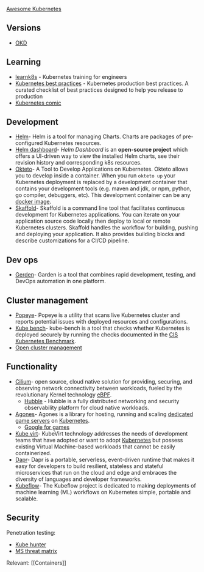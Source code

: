 [Awesome Kubernetes](https://github.com/rust-unofficial/awesome-rust)

## Versions
- [OKD](https://www.okd.io/)

## Learning
- [learnk8s](https://learnk8s.io/) - Kubernetes training for engineers
- [Kubernetes best practices](https://learnk8s.io/production-best-practices) - Kubernetes production best practices. A curated checklist of best practices designed to help you release to production
- [Kubernetes comic](https://cloud.google.com/kubernetes-engine/kubernetes-comic/)

## Development
- [Helm](https://github.com/helm/helm)- Helm is a tool for managing Charts. Charts are packages of pre-configured Kubernetes resources.
- [Helm dashboard](https://github.com/komodorio/helm-dashboard)- _Helm Dashboard_ is an **open-source project** which offers a UI-driven way to view the installed Helm charts, see their revision history and corresponding k8s resources.
- [Okteto](https://github.com/okteto/okteto)- A Tool to Develop Applications on Kubernetes. Okteto allows you to develop inside a container. When you run `okteto up` your Kubernetes deployment is replaced by a development container that contains your development tools (e.g. maven and jdk, or npm, python, go compiler, debuggers, etc). This development container can be any [docker image](https://okteto.com/docs/reference/development-environments/).
- [Skaffold](https://github.com/GoogleContainerTools/skaffold)- Skaffold is a command line tool that facilitates continuous development for Kubernetes applications. You can iterate on your application source code locally then deploy to local or remote Kubernetes clusters. Skaffold handles the workflow for building, pushing and deploying your application. It also provides building blocks and describe customizations for a CI/CD pipeline.

## Dev ops
- [Gerden](https://github.com/garden-io/garden)- Garden is a tool that combines rapid development, testing, and DevOps automation in one platform.

## Cluster management
- [Popeye](https://github.com/derailed/popeye)- Popeye is a utility that scans live Kubernetes cluster and reports potential issues with deployed resources and configurations.
- [Kube bench](https://github.com/aquasecurity/kube-bench)- kube-bench is a tool that checks whether Kubernetes is deployed securely by running the checks documented in the [CIS Kubernetes Benchmark](https://www.cisecurity.org/benchmark/kubernetes/).
- [Open cluster management](https://open-cluster-management.io/)

## Functionality
- [Cilium](https://github.com/cilium)- open source, cloud native solution for providing, securing, and observing network connectivity between workloads, fueled by the revolutionary Kernel technology [eBPF](https://ebpf.io/).
	- [Hubble](https://github.com/cilium/hubble) - Hubble is a fully distributed networking and security observability platform for cloud native workloads.
- [Agones](https://github.com/googleforgames/agones)- Agones is a library for hosting, running and scaling [dedicated game servers](https://en.wikipedia.org/wiki/Game_server#Dedicated_server) on [Kubernetes](https://kubernetes.io).
	- [Google for games](https://github.com/googleforgames)
- [Kube virt](https://kubevirt.io/)- KubeVirt technology addresses the needs of development teams that have adopted or want to adopt [Kubernetes](https://kubernetes.io/) but possess existing Virtual Machine-based workloads that cannot be easily containerized.
- [Dapr](https://github.com/dapr/dapr)- Dapr is a portable, serverless, event-driven runtime that makes it easy for developers to build resilient, stateless and stateful microservices that run on the cloud and edge and embraces the diversity of languages and developer frameworks.
- [Kubeflow](https://www.kubeflow.org/)- The Kubeflow project is dedicated to making deployments of machine learning (ML) workflows on Kubernetes simple, portable and scalable.

## Security
Penetration testing:
- [Kube hunter](https://github.com/aquasecurity/kube-hunter)
- [MS threat matrix](https://microsoft.github.io/Threat-Matrix-for-Kubernetes/)

Relevant: [[Containers]]